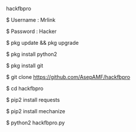 hackfbpro


$ Username : Mrlink

$ Password : Hacker


$ pkg update && pkg upgrade

$ pkg install python2

$ pkg install git

$ git clone https://github.com/AsepAMF/hackfbpro

$ cd hackfbpro

$ pip2 install requests

$ pip2 install mechanize

$ python2 hackfbpro.py
